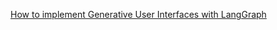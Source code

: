 [How to implement Generative User Interfaces with LangGraph](https://langchain-ai.github.io/langgraph/cloud/how-tos/generative_ui_react/)
